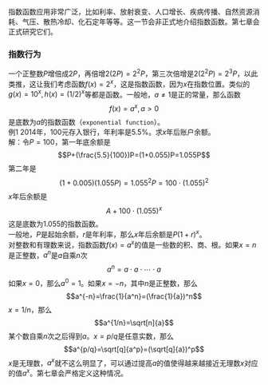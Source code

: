 指数函数应用非常广泛，比如利率、放射衰变、人口增长、疾病传播、自然资源消耗、气压、散热冷却、化石定年等等。这一节会非正式地介绍指数函数。第七章会正式研究它们。

### 指数行为
一个正整数$P$增倍成$2P$，再倍增$2(2P)=2^2P$，第三次倍增是$2(2^2P)=2^3P$，以此类推，这让我们考虑函数$f(x)=2^x$，这是指数函数，因为$x$在指数位置。类似的$g(x)=10^x,h(x)=(1/2)^x$等都是函数。一般地，$a\neq 1$是正的常量，那么函数
$$f(x)=a^x,a>0$$
是底数为$a$的指数函数（`exponential function`）。  
例1 2014年，100元存入银行，年利率是$5.5\%$。求$x$年后账户余额。  
解：令$P=100$，第一年底余额是
$$P+(\frac{5.5}{100})P=(1+0.055)P=1.055P$$
第二年是
$$(1+0.005)(1.055P)=1.055^2P=100\cdot(1.055)^2$$
$x$年后余额是
$$A+100\cdot(1.055)^x$$
这是底数为1.055的指数函数。  
一般地，$P$是起始余额，$r$是年利率，那么$x$年后余额是$P(1+r)^x$。  
对整数和有理数来说，指数函数$f(x)=a^x$的值是一些数的积、商、根。如果$x=n$是正整数，$a^n$是$a$自乘$n$次
$$a^n=a\cdot a\cdot\cdots\cdot a$$
如果$x=0$，那么$a^0=1$。如果$x=-n$，其中$n$是正整数，那么
$$a^{-n}=\frac{1}{a^n}=(\frac{1}{a})^n$$
$x=1/n$，那么
$$a^{1/n}=\sqrt[n]{a}$$
某个数自乘$n$次之后得到$a$。$x=p/q$是任意实数，那么
$$a^{p/q}=\sqrt[q]{a^p}=(\sqrt[q]{a})^p$$
$x$是无理数，$a^x$就不这么明显了，可以通过提高$a$的值使得越来越接近无理数$x$对应的值$a^x$。第七章会严格定义这种情况。  
